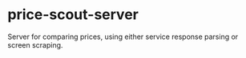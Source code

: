 # price-scout-server
Server for comparing prices, using either service response parsing or screen scraping.
